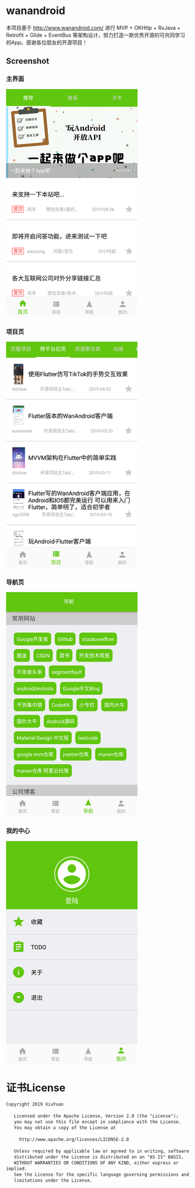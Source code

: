 # wanandroid
本项目基于 http://www.wanandroid.com/ 进行 MVP + OKHttp + RxJava + Retrofit + Glide + EventBus 等架构设计，努力打造一款优秀开源的可共同学习的App。感谢各位朋友的开源项目！
## Screenshot

### 主界面

![github](/screenshots/Screenshot_20190513-072045_01.png) 

### 项目页

![github](/screenshots/Screenshot_20190513-072055_01.png) 

### 导航页

![github](/screenshots/Screenshot_20190513-072102_01.png) 

### 我的中心

![github](/screenshots/Screenshot_20190513-072106_01.png) 

# 证书License

<pre><code>Copyright 2019 XiuYuan

   Licensed under the Apache License, Version 2.0 (the "License");
   you may not use this file except in compliance with the License.
   You may obtain a copy of the License at

     http://www.apache.org/licenses/LICENSE-2.0

   Unless required by applicable law or agreed to in writing, software
   distributed under the License is distributed on an "AS IS" BASIS,
   WITHOUT WARRANTIES OR CONDITIONS OF ANY KIND, either express or implied.
   See the License for the specific language governing permissions and
   limitations under the License.
</code></pre>